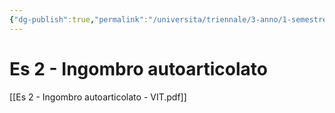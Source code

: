 ```yaml
---
{"dg-publish":true,"permalink":"/universita/triennale/3-anno/1-semestre/veicoli-e-impianti-di-trasporto/esercitazioni/es-02-ingombro-di-un-autoarticolato-vit/"}
---
```



# Es 2 - Ingombro autoarticolato






[[Es 2 - Ingombro autoarticolato - VIT.pdf]]
